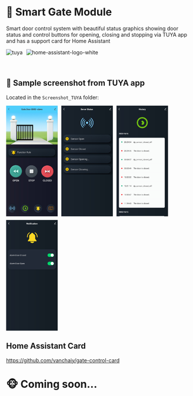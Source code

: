 # 🚪 Smart Gate Module
Smart door control system with beautiful status graphics showing door status and control buttons for opening, closing and stopping via TUYA app and has a support card for Home Assistant

<div style="display: flex; flex-wrap: wrap; gap: 10px;">
  <img src="https://static.cytron.io/image/tutorial/hass-2024-5-why-hassio-on-pi-5/1-vrcp-vjojgay1skibqgk1g.png" alt="tuya" height="50" />
  <img src="https://www.home-assistant.io/images/home-assistant-logo-white.svg" alt="home-assistant-logo-white" height="50"/>
</div>

## 📸 Sample screenshot from TUYA app


Located in the `Screenshot_TUYA` folder:
<div style="display: flex; flex-wrap: wrap; gap: 10px;">
  <img src="./Screenshot_TUYA/Screenshot_20251019_144057_SmartLife.jpg" alt="Gate Screen" width="140" height="300"/>
  <img src="./Screenshot_TUYA/Screenshot_20251019_144103_SmartLife.jpg" alt="Gate Screen" width="140" height="300"/>
  <img src="./Screenshot_TUYA/Screenshot_20251019_144111_SmartLife.jpg" alt="Gate Screen" width="140" height="300"/>
  <img src="./Screenshot_TUYA/Screenshot_20251019_144117_SmartLife.jpg" alt="Gate Screen" width="140" height="300"/>
</div>


## Home Assistant Card
https://github.com/vanchaiy/gate-control-card

# 🐵 Coming soon...
